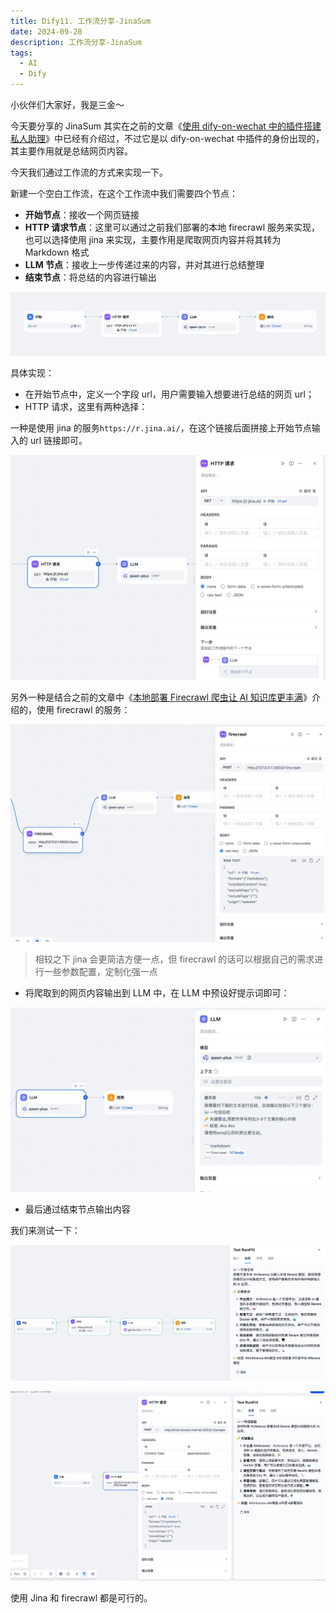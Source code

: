 ```yaml
---
title: Dify11. 工作流分享-JinaSum
date: 2024-09-28
description: 工作流分享-JinaSum
tags:
  - AI
  - Dify
---
```


小伙伴们大家好，我是三金～

今天要分享的 JinaSum 其实在之前的文章《[使用 dify-on-wechat 中的插件搭建私人助理](http://mp.weixin.qq.com/s?__biz=MzUyODkwNTg3MA==\&mid=2247485369\&idx=1\&sn=566913a7bb22739cebc50bf553f029ab\&chksm=fa686458cd1fed4e39edfddbdb9625eb3c9fd253f69c043bbe8416683c980734f52c0325dd40\&scene=21#wechat_redirect)》中已经有介绍过，不过它是以 dify-on-wechat 中插件的身份出现的，其主要作用就是总结网页内容。

今天我们通过工作流的方式来实现一下。

新建一个空白工作流，在这个工作流中我们需要四个节点：

* **开始节点**：接收一个网页链接
* **HTTP 请求节点**：这里可以通过之前我们部署的本地 firecrawl 服务来实现，也可以选择使用 jina 来实现，主要作用是爬取网页内容并将其转为 Markdown 格式
* **LLM 节点**：接收上一步传递过来的内容，并对其进行总结整理
* **结束节点**：将总结的内容进行输出

![](assets/4svgqq2bxh0Qmx0CJ3aTUucmLtP5sRts416BWQKDMeo=.webp)

具体实现：

* 在开始节点中，定义一个字段 url，用户需要输入想要进行总结的网页 url；
* HTTP 请求，这里有两种选择：

一种是使用 jina 的服务`https://r.jina.ai/`，在这个链接后面拼接上开始节点输入的 url 链接即可。

![](assets/ghmm1p062booB9bkfwnF0X6BgK-7RdByT4tOi28W5Mw=.webp)

另外一种是结合之前的文章中《[本地部署 Firecrawl 爬虫让 AI 知识库更丰满](https://mp.weixin.qq.com/s?__biz=MzUyODkwNTg3MA==\&mid=2247485446\&idx=1\&sn=b0680e49ec1a8ac7e3727721fd67536b\&chksm=fa686be7cd1fe2f1a23553e4b4f6aacc9418bf2081656844143d1313eccc3e52b2be09a68442#rd)》介绍的，使用 firecrawl 的服务：

![](assets/DOUoMANb-XYCzeZvzAo3vxXLwH6LpMfAv7jO8lJPewg=.webp)

> 相较之下 jina 会更简洁方便一点，但 firecrawl 的话可以根据自己的需求进行一些参数配置，定制化强一点

* 将爬取到的网页内容输出到 LLM 中，在 LLM 中预设好提示词即可：

![](assets/aEPQ3m1hfUCy-0-S9dyS2dHl5qaUPC0Gye3Sr7ALYB4=.webp)

* 最后通过结束节点输出内容

我们来测试一下：

![](assets/f7KQR0RwCIB88Fc59q5bqtxqYBpvb2YrZkiR-aGUHds=.webp)

![](assets/kShQ0cM5HlR1AS3F-yibUYCOHIujolCcCCEuRNUpRiM=.webp)

使用 Jina 和 firecrawl 都是可行的。
